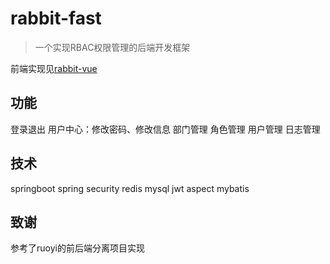 # rabbit-fast

> 一个实现RBAC权限管理的后端开发框架

前端实现见[rabbit-vue](https://github.com/basicworld/rabbit-vue)

## 功能

登录退出
用户中心：修改密码、修改信息
部门管理
角色管理
用户管理
日志管理

## 技术

springboot
spring security
redis
mysql
jwt
aspect
mybatis

## 致谢

参考了ruoyi的前后端分离项目实现